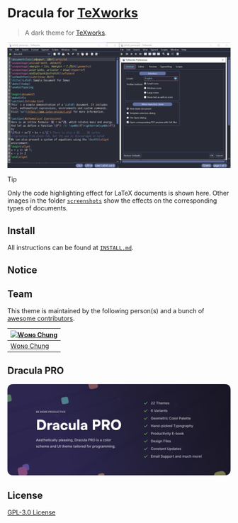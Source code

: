 # Dracula for [TeXworks](https://tug.org/texworks/)

> A dark theme for [TeXworks](https://tug.org/texworks/).

![Screenshot](./screenshots/LaTeX.png)

> [!TIP]
> Only the code highlighting effect for LaTeX documents is shown here. Other images in the folder [`screenshots`](./screenshots) show the effects on the corresponding types of documents.

## Install

All instructions can be found at [`INSTALL.md`](./INSTALL.md).

## Notice

## Team

This theme is maintained by the following person(s) and a bunch of [awesome contributors](https://github.com/chataeseok/texworks/graphs/contributors).

| [![Wᴏɴɢ Chung](https://github.com/chataeseok.png?size=100)](https://github.com/zenorocha) |
| --- |
| [Wᴏɴɢ Chung](https://github.com/chataeseok) |

## Dracula PRO

[![Dracula PRO](./.github/dracula-pro.png)](https://draculatheme.com/pro)

## License

[GPL-3.0 License](./LICENSE)
